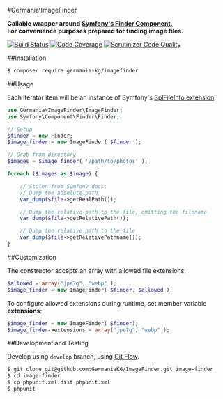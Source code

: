 #Germania\ImageFinder

**Callable wrapper around [Symfony's Finder Component.](http://symfony.com/doc/current/components/finder.html)  
For convenience purposes prepared for finding image files.**

[![Build Status](https://travis-ci.org/GermaniaKG/ImageFinder.svg?branch=master)](https://travis-ci.org/GermaniaKG/ImageFinder)
[![Code Coverage](https://scrutinizer-ci.com/g/GermaniaKG/ImageFinder/badges/coverage.png?b=master)](https://scrutinizer-ci.com/g/GermaniaKG/ImageFinder/?branch=master)
[![Scrutinizer Code Quality](https://scrutinizer-ci.com/g/GermaniaKG/ImageFinder/badges/quality-score.png?b=master)](https://scrutinizer-ci.com/g/GermaniaKG/ImageFinder/?branch=master)



##Installation

```bash
$ composer require germania-kg/imagefinder
```


##Usage

Each iterator item will be an instance of Symfony's [SplFileInfo extension](http://api.symfony.com/3.2/Symfony/Component/Finder/SplFileInfo.html).

```php
use Germania\ImageFinder\ImageFinder;
use Symfony\Component\Finder\Finder;

// Setup
$finder = new Finder;
$image_finder = new ImageFinder( $finder );

// Grab from directory
$images = $image_finder( '/path/to/photos' );

foreach ($images as $image) {

	// Stolen from Symfony docs:
    // Dump the absolute path
    var_dump($file->getRealPath());

    // Dump the relative path to the file, omitting the filename
    var_dump($file->getRelativePath());

    // Dump the relative path to the file
    var_dump($file->getRelativePathname());
}
```

##Customization

The constructor accepts an array with allowed file extensions.

```php
$allowed = array("jpe?g", "webp" );
$image_finder = new ImageFinder( $finder, $allowed );
```

To configure allowed extensions during runtime, set member variable **extensions**:

```php
$image_finder = new ImageFinder( $finder);
$image_finder->extensions = array("jpe?g", "webp" );
```





##Development and Testing

Develop using `develop` branch, using [Git Flow](https://github.com/nvie/gitflow).   

```bash
$ git clone git@github.com:GermaniaKG/ImageFinder.git image-finder
$ cd image-finder
$ cp phpunit.xml.dist phpunit.xml
$ phpunit
```

